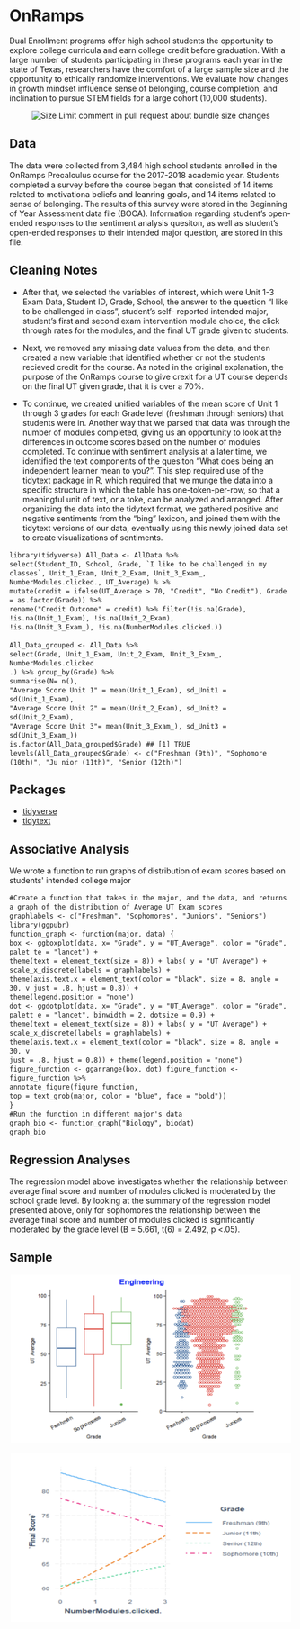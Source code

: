 # OnRamps
Dual Enrollment programs offer high school students the opportunity to explore college curricula and earn college credit before graduation. With a large number of students participating in these programs each year in the state of Texas, researchers have the comfort of a large sample size and the opportunity to ethically randomize interventions. We evaluate how changes in growth mindset influence sense of belonging, course completion, and inclination to pursue STEM fields for a large cohort (10,000 students).

<p align="center">
<img src="https://github.com/katjanewilson/OnRamps_Evaluation/blob/master/images/logo.png"
  alt="Size Limit comment in pull request about bundle size changes"
  width="500" height="300">
</p>


[GitHub action]: https://github.com/andresz1/size-limit-action
[cult-img]:      http://cultofmartians.com/assets/badges/badge.svg
[cult]:          http://cultofmartians.com/tasks/size-limit-config.html

## Data

The data were collected from 3,484 high school students enrolled in the OnRamps Precalculus course for the 2017-2018 academic year. Students completed a survey before the course began that consisted of 14 items related to motivationa beliefs and leanring goals, and 14 items related to sense of belonging. The results of this survey were stored in the Beginning of Year Assessment data file (BOCA). Information regarding student’s open- ended responses to the sentiment analysis quesiton, as well as student’s open-ended responses to their intended major question, are stored in this file.


## Cleaning Notes
 * After that, we selected the variables of interest, which were Unit 1-3 Exam Data, Student ID, Grade, School, the answer to the question “I like to be challenged in class”, student’s self- reported intended major, student’s first and second exam intervention module choice, the click through rates for the modules, and the final UT grade given to students.

 * Next, we removed any missing data values from the data, and then created a new variable that identified whether or not the students recieved credit for the course. As noted in the original explanation, the purpose of the OnRamps course to give crexit for a UT course depends on the final UT given grade, that it is over a 70%.
 
 * To continue, we created unified variables of the mean score of Unit 1 through 3 grades for each Grade level (freshman through seniors) that students were in.
Another way that we parsed that data was through the number of modules completed, giving us an opportunity to look at the differences in outcome scores based on the number of modules completed.
To continue with sentiment analysis at a later time, we identified the text components of the quesiton “What does being an independent learner mean to you?”. This step required use of the tidytext package in R, which required that we munge the data into a specific structure in which the table has one-token-per-row, so that a meaningful unit of text, or a toke, can be analyzed and arranged. After organizing the data into the tidytext format, we gathered positive and negative sentiments from the “bing” lexicon, and joined them with the tidytext versions of our data, eventually using this newly joined data set to create visualizations of sentiments.

```
library(tidyverse) All_Data <- AllData %>%
select(Student_ID, School, Grade, `I like to be challenged in my classes`, Unit_1_Exam, Unit_2_Exam, Unit_3_Exam_, NumberModules.clicked., UT_Average) % >%
mutate(credit = ifelse(UT_Average > 70, "Credit", "No Credit"), Grade = as.factor(Grade)) %>%
rename("Credit Outcome" = credit) %>% filter(!is.na(Grade),
!is.na(Unit_1_Exam), !is.na(Unit_2_Exam),
!is.na(Unit_3_Exam_), !is.na(NumberModules.clicked.))

All_Data_grouped <- All_Data %>%
select(Grade, Unit_1_Exam, Unit_2_Exam, Unit_3_Exam_, NumberModules.clicked
.) %>% group_by(Grade) %>%
summarise(N= n(),
"Average Score Unit 1" = mean(Unit_1_Exam), sd_Unit1 = sd(Unit_1_Exam),
"Average Score Unit 2" = mean(Unit_2_Exam), sd_Unit2 = sd(Unit_2_Exam),
"Average Score Unit 3"= mean(Unit_3_Exam_), sd_Unit3 = sd(Unit_3_Exam_))
is.factor(All_Data_grouped$Grade) ## [1] TRUE
levels(All_Data_grouped$Grade) <- c("Freshman (9th)", "Sophomore (10th)", "Ju nior (11th)", "Senior (12th)")

```



## Packages

* [tidyverse](https://cran.r-project.org/web/packages/randomForest/randomForest.pdf)
* [tidytext](https://cran.r-project.org/web/packages/randomForest/randomForest.pdf)




## Associative Analysis

We wrote a function to run graphs of distribution of exam scores based on students' intended college major

```
#Create a function that takes in the major, and the data, and returns a graph of the distribution of Average UT Exam scores
graphlabels <- c("Freshman", "Sophomores", "Juniors", "Seniors") library(ggpubr)
function_graph <- function(major, data) {
box <- ggboxplot(data, x= "Grade", y = "UT_Average", color = "Grade", palet te = "lancet") +
theme(text = element_text(size = 8)) + labs( y = "UT Average") + scale_x_discrete(labels = graphlabels) +
theme(axis.text.x = element_text(color = "black", size = 8, angle = 30, v just = .8, hjust = 0.8)) +
theme(legend.position = "none")
dot <- ggdotplot(data, x= "Grade", y = "UT_Average", color = "Grade", palett e = "lancet", binwidth = 2, dotsize = 0.9) +
theme(text = element_text(size = 8)) + labs( y = "UT Average") +
scale_x_discrete(labels = graphlabels) +
theme(axis.text.x = element_text(color = "black", size = 8, angle = 30, v
just = .8, hjust = 0.8)) + theme(legend.position = "none")
figure_function <- ggarrange(box, dot) figure_function <- figure_function %>%
annotate_figure(figure_function,
top = text_grob(major, color = "blue", face = "bold"))
}
#Run the function in different major's data
graph_bio <- function_graph("Biology", biodat)
graph_bio
```

## Regression Analyses

The regression model above investigates whether the relationship between average final score and number of modules clicked is moderated by the school grade level. By looking at the summary of the regression model presented above, only for sophomores the relationship between the average final score and number of modules clicked is significantly moderated by the grade level (B = 5.661, t(6) = 2.492, p <.05).

## Sample

<p align="center">
<img src="https://github.com/katjanewilson/OnRamps_Evaluation/blob/master/images/graph2.png"
  alt="Size Limit comment in pull request about bundle size changes"
  width="500" height="300">
</p>


<p align="center">
<img src="https://github.com/katjanewilson/OnRamps_Evaluation/blob/master/images/graph3.png"
  alt="Size Limit comment in pull request about bundle size changes"
  width="500" height="300">
</p>
